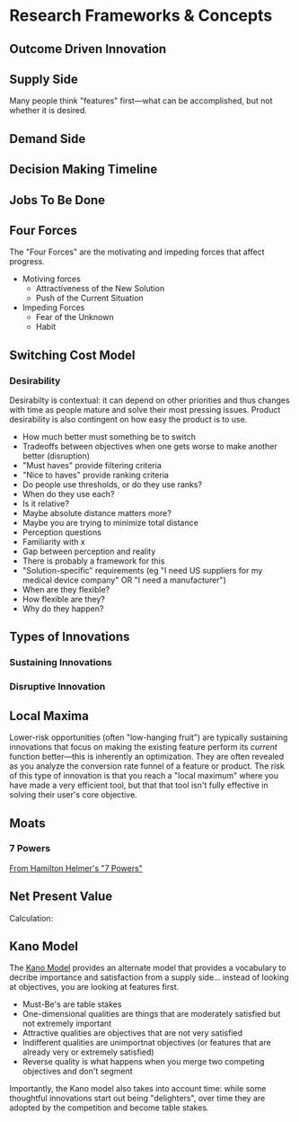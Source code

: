 # Research Frameworks & Concepts
## Outcome Driven Innovation
## Supply Side
Many people think "features" first—what can be accomplished, but not whether it is desired.
## Demand Side

## Decision Making Timeline
## Jobs To Be Done
## Four Forces
The "Four Forces" are the motivating and impeding forces that affect progress.
+ Motiving forces
  + Attractiveness of the New Solution
  + Push of the Current Situation
+ Impeding Forces
  + Fear of the Unknown
  + Habit
## Switching Cost Model
### Desirability
Desirabilty is contextual: it can depend on other priorities and thus changes with time as people mature and solve their most pressing issues. Product desirability is also contingent on how easy the product is to use.
+ How much better must something be to switch
+ Tradeoffs between objectives when one gets worse to make another better (disruption)
+ "Must haves" provide filtering criteria
+ "Nice to haves" provide ranking criteria
+ Do people use thresholds, or do they use ranks?
+ When do they use each? 
+ Is it relative?
+ Maybe absolute distance matters more?
+ Maybe you are trying to minimize total distance
+ Perception questions
+ Familiarity with x
+ Gap between perception and reality
+ There is probably a framework for this
+ "Solution-specific" requirements (eg "I need US suppliers for my medical device company" OR "I need a manufacturer")
+ When are they flexible?
+ How flexible are they?
+ Why do they happen?
## Types of Innovations
### Sustaining Innovations
### Disruptive Innovation
## Local Maxima
Lower-risk opportunities (often "low-hanging fruit") are typically sustaining innovations that focus on making the existing feature perform its _current_ function better—this is inherently an optimization. They are often revealed as you analyze the conversion rate funnel of a feature or product. The risk of this type of innovation is that you reach a "local maximum" where you have made a very efficient tool, but that that tool isn't fully effective in solving their user's core objective.
## Moats
### 7 Powers
[From Hamilton Helmer's "7 Powers"](https://github.com/charlesrogers/product_research/blob/master/research_resources/Helmer-Seven_powers.md)
## Net Present Value
Calculation:
## Kano Model
The [Kano Model](https://en.wikipedia.org/wiki/Kano_model) provides an alternate model that provides a vocabulary to decribe importance and satisfaction from a supply side... instead of looking at objectives, you are looking at features first.
+ Must-Be's are table stakes
+ One-dimensional qualities are things that are moderately satisfied but not extremely important
+ Attractive qualities are objectives that are not very satisfied
+ Indifferent qualities are unimportnat objectives (or features that are already very or extremely satisfied)
+ Reverse quality is what happens when you merge two competing objectives and don't segment  

Importantly, the Kano model also takes into account time: while some thoughtful innovations start out being "delighters", over time they are adopted by the competition and become table stakes.
